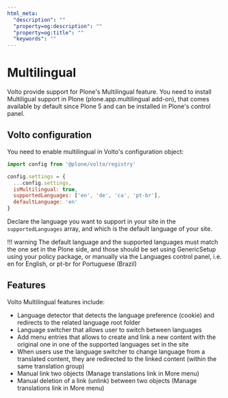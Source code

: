 ```yaml
---
html_meta:
  "description": ""
  "property=og:description": ""
  "property=og:title": ""
  "keywords": ""
---
```


# Multilingual

Volto provide support for Plone's Multilingual feature. You need to install Multiligual
support in Plone (plone.app.multilingual add-on), that comes available by default since
Plone 5 and can be installed in Plone's control panel.

## Volto configuration

You need to enable multilingual in Volto's configuration object:

```js
import config from '@plone/volto/registry'

config.settings = {
  ...config.settings,
  isMultilingual: true,
  supportedLanguages: ['en', 'de', 'ca', 'pt-br'],
  defaultLanguage: 'en'
}
```

Declare the language you want to support in your site in the `supportedLanguages` array,
and which is the default language of your site.

!!! warning
    The default language and the supported languages must match the one set in the Plone
    side, and those should be set using GenericSetup using your policy package, or
    manually via the Languages control panel, i.e. en for English, or pt-br for Portuguese (Brazil)

## Features

Volto Multilingual features include:

- Language detector that detects the language preference (cookie) and redirects to the related language root folder
- Language switcher that allows user to switch between languages
- Add menu entries that allows to create and link a new content with the original one in one of the supported languages set in the site
- When users use the language switcher to change language from a translated content, they are redirected to the linked content (within the same translation group)
- Manual link two objects (Manage translations link in More menu)
- Manual deletion of a link (unlink) between two objects (Manage translations link in More menu)
